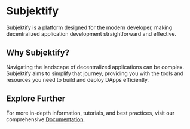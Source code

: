 # Subjektify

Subjektify is a platform designed for the modern developer, making decentralized application development straightforward and effective.

## Why Subjektify?
Navigating the landscape of decentralized applications can be complex. Subjektify aims to simplify that journey, providing you with the tools and resources you need to build and deploy DApps efficiently.

## Explore Further
For more in-depth information, tutorials, and best practices, visit our comprehensive [Documentation](https://subjektify.dev/).
